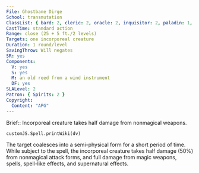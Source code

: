 ```yaml
---
File: Ghostbane Dirge
School: transmutation
ClassList: { bard: 2, cleric: 2, oracle: 2, inquisitor: 2, paladin: 1, shaman: 2, occultist: 2 }
CastTime: standard action
Range: close (25 + 5 ft./2 levels)
Targets: one incorporeal creature
Duration: 1 round/level
SavingThrow: Will negates
SR: yes
Components:
  V: yes
  S: yes
  M: an old reed from a wind instrument
  DF: yes
SLALevel: 2
Patron: { Spirits: 2 }
Copyright:
  Content: "APG"
---
```

Brief:: Incorporeal creature takes half damage from nonmagical weapons.

```dataviewjs
customJS.Spell.printWiki(dv)
```

The target coalesces into a semi-physical form for a short period of time. While subject to the spell, the incorporeal creature takes half damage (50%) from nonmagical attack forms, and full damage from magic weapons, spells, spell-like effects, and supernatural effects.
